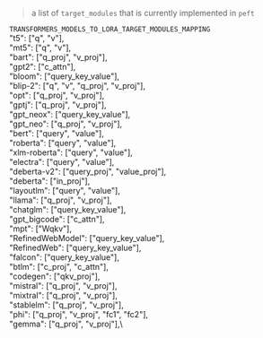 > a list of `target_modules` that is currently implemented in `peft`

`TRANSFORMERS_MODELS_TO_LORA_TARGET_MODULES_MAPPING`\
    "t5": ["q", "v"],\
    "mt5": ["q", "v"],\
    "bart": ["q_proj", "v_proj"],\
    "gpt2": ["c_attn"],\
    "bloom": ["query_key_value"],\
    "blip-2": ["q", "v", "q_proj", "v_proj"],\
    "opt": ["q_proj", "v_proj"],\
    "gptj": ["q_proj", "v_proj"],\
    "gpt_neox": ["query_key_value"],\
    "gpt_neo": ["q_proj", "v_proj"],\
    "bert": ["query", "value"],\
    "roberta": ["query", "value"],\
    "xlm-roberta": ["query", "value"],\
    "electra": ["query", "value"],\
    "deberta-v2": ["query_proj", "value_proj"],\
    "deberta": ["in_proj"],\
    "layoutlm": ["query", "value"],\
    "llama": ["q_proj", "v_proj"],\
    "chatglm": ["query_key_value"],\
    "gpt_bigcode": ["c_attn"],\
    "mpt": ["Wqkv"],\
    "RefinedWebModel": ["query_key_value"],\
    "RefinedWeb": ["query_key_value"],\
    "falcon": ["query_key_value"],\
    "btlm": ["c_proj", "c_attn"],\
    "codegen": ["qkv_proj"],\
    "mistral": ["q_proj", "v_proj"],\
    "mixtral": ["q_proj", "v_proj"],\
    "stablelm": ["q_proj", "v_proj"],\
    "phi": ["q_proj", "v_proj", "fc1", "fc2"],\
    "gemma": ["q_proj", "v_proj"],\
